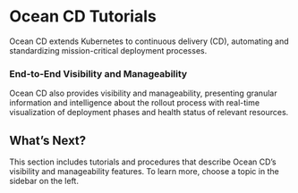 # Ocean CD Tutorials

Ocean CD extends Kubernetes to continuous delivery (CD), automating and standardizing mission-critical deployment processes.

### End-to-End Visibility and Manageability

Ocean CD also provides visibility and manageability, presenting granular information and intelligence about the rollout process with real-time visualization of deployment phases and health status of relevant resources.

## What’s Next?

This section includes tutorials and procedures that describe Ocean CD’s visibility and manageability features. To learn more, choose a topic in the sidebar on the left.
